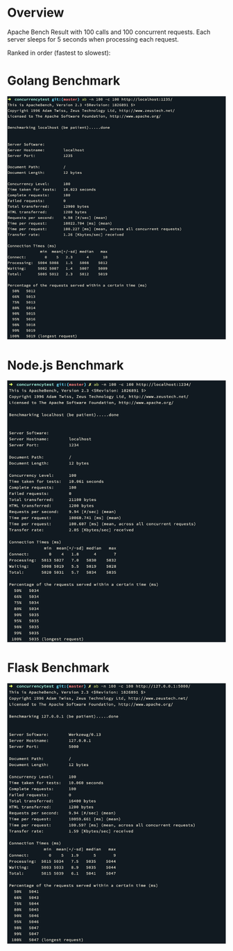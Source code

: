 # Overview

Apache Bench Result with 100 calls and 100 concurrent requests. Each server sleeps for 5 seconds when processing each request.

Ranked in order (fastest to slowest):

# Golang Benchmark
![alt text](https://github.com/YudiTan/concurrency-benchmark/blob/master/golang.png)

# Node.js Benchmark
![alt text](https://github.com/YudiTan/concurrency-benchmark/blob/master/nodejs.png)

# Flask Benchmark
![alt text](https://github.com/YudiTan/concurrency-benchmark/blob/master/flaskpy.png)

